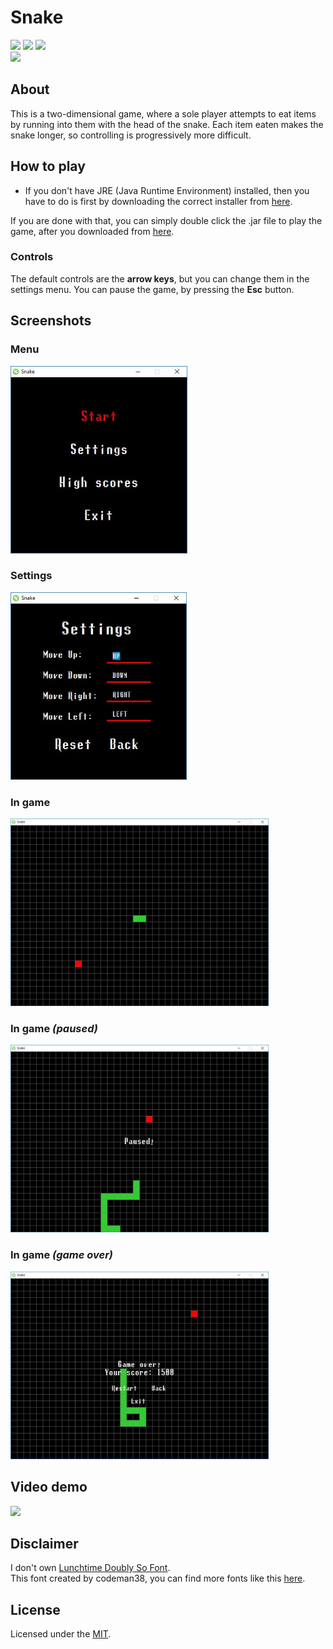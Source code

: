 # Snake

[![](https://img.shields.io/github/license/mashape/apistatus.svg)](./LICENSE)
[![](https://img.shields.io/badge/release-v1.0-blue.svg)](./target/Snake-1.0-SNAPSHOT.jar)
![](https://img.shields.io/badge/maven-%20v3.5.4-blue.svg) <br/>
<img src="https://github.com/konpa/devicon/blob/master/icons/java/java-original-wordmark.svg" height=50/>


## About
This is a two-dimensional game, where a sole player attempts to eat items by running into them with the head of the snake. Each item eaten makes the snake longer, so controlling is progressively more difficult.

## How to play
* If you don't have JRE (Java Runtime Environment) installed, then you have to do is first by downloading the correct installer from [here](https://www.oracle.com/technetwork/java/javase/downloads/jre8-downloads-2133155.html). <br>

If you are done with that, you can simply double click the .jar file to play the game, after you downloaded from [here](https://github.com/HbotondS/Snake/releases).
### Controls
The default controls are the **arrow keys**, but you can change them in the settings menu.
You can pause the game, by pressing the **Esc** button.

## Screenshots
### Menu
<img src="./screenshots/menu.JPG" height="300" />

### Settings
<img src="./screenshots/settings.JPG" height="300" />

### In game
<img src="./screenshots/in-game.JPG" height="300" />

### In game *(paused)*
<img src="./screenshots/paused.JPG" height="300" />

### In game *(game over)*
<img src="./screenshots/game-over.JPG" height="300" />

## Video demo
[![](https://img.youtube.com/vi/-01jZCLWr9Y/0.jpg)](https://www.youtube.com/watch?v=-01jZCLWr9Y)

## Disclaimer
I don't own [Lunchtime Doubly So Font](src/main/resources/font/lunchds.ttf). <br>
This font created by codeman38, you can find more fonts like this [here](http://www.zone38.net/).

## License
Licensed under the [MIT](LICENSE).
